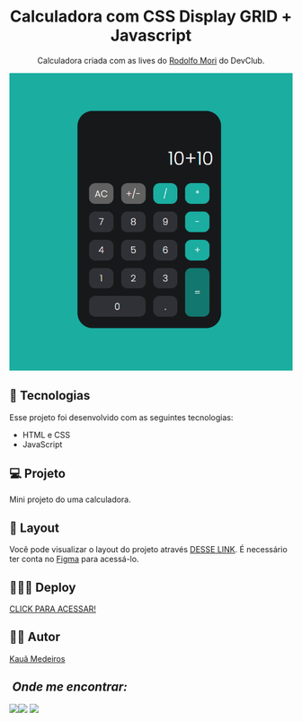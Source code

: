 <h1 align="center"> Calculadora com CSS Display GRID + Javascript  </h1>

<p align="center">
Calculadora criada com  as lives do <a target="_blank" href="https://www.instagram.com/rodolfomorii/">Rodolfo Mori</a> do DevClub.
</p>

<img src="./img/img-calculadora.png" alt=""> 

## 🚀 Tecnologias

Esse projeto foi desenvolvido com as seguintes tecnologias:

- HTML e CSS
- JavaScript

## 💻 Projeto

Mini projeto do uma calculadora.

## 🔖 Layout

Você pode visualizar o layout do projeto através [DESSE LINK](https://www.figma.com/file/85tFb5gWU9PcgmtaGm7LWX/Calculator-App?node-id=74%3A245). É necessário ter conta no [Figma](https://figma.com) para acessá-lo.

## 👨🏻‍💻 Deploy

<a target="_blank" href="https://calculadora-kauamath.netlify.app/">CLICK PARA ACESSAR!</a>

## 🙋🏻 Autor

<a href="https://www.linkedin.com/in/kauã-medeiros-493403228/" target="_blank">Kauã Medeiros</a>

## &nbsp;<i>Onde me encontrar:</i> <br>

<div style="display: inline_block">
  <a href="https://www.linkedin.com/in/kauã-medeiros-493403228/" target="_blank"><img src="https://img.shields.io/badge/-LinkedIn-%230077B5?style=for-the-badge&logo=linkedin&logoColor=white"></a><a href = "mailto:contato.kauamedeiros@gmail.com" target="_blank"><img src="https://img.shields.io/badge/-Gmail-%23333?style=for-the-badge&logo=gmail&logoColor=white" target="_blank"></a> <a href="https://www.instagram.com/k.matheus/" target="_blank"><img src="https://user-images.githubusercontent.com/75697499/179569889-2a993690-1c1d-4c3c-a89e-775aee94a742.svg"></a>
 </div>
